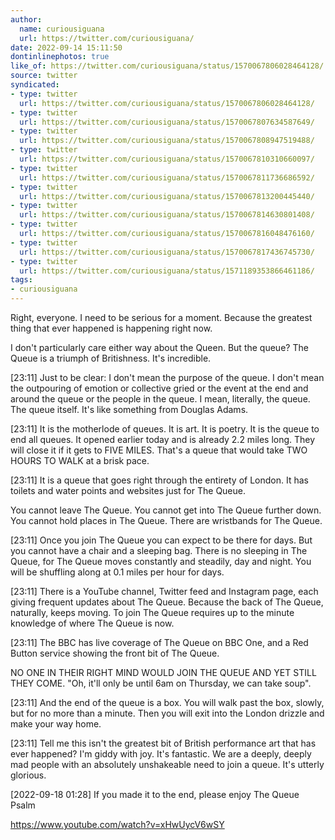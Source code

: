```yaml
---
author:
  name: curiousiguana
  url: https://twitter.com/curiousiguana/
date: 2022-09-14 15:11:50
dontinlinephotos: true
like_of: https://twitter.com/curiousiguana/status/1570067806028464128/
source: twitter
syndicated:
- type: twitter
  url: https://twitter.com/curiousiguana/status/1570067806028464128/
- type: twitter
  url: https://twitter.com/curiousiguana/status/1570067807634587649/
- type: twitter
  url: https://twitter.com/curiousiguana/status/1570067808947519488/
- type: twitter
  url: https://twitter.com/curiousiguana/status/1570067810310660097/
- type: twitter
  url: https://twitter.com/curiousiguana/status/1570067811736686592/
- type: twitter
  url: https://twitter.com/curiousiguana/status/1570067813200445440/
- type: twitter
  url: https://twitter.com/curiousiguana/status/1570067814630801408/
- type: twitter
  url: https://twitter.com/curiousiguana/status/1570067816048476160/
- type: twitter
  url: https://twitter.com/curiousiguana/status/1570067817436745730/
- type: twitter
  url: https://twitter.com/curiousiguana/status/1571189353866461186/
tags:
- curiousiguana
---
```


Right, everyone. I need to be serious for a moment. Because the greatest thing that ever happened is happening right now.



I don't particularly care either way about the Queen. But the queue? The Queue is a triumph of Britishness. It's incredible.

<time id="1570067807634587649">[23:11]</time> Just to be clear: I don't mean the purpose of the queue. I don't mean the outpouring of emotion or collective gried or the event at the end and around the queue or the people in the queue. I mean, literally, the queue. The queue itself. It's like something from Douglas Adams.

<time id="1570067808947519488">[23:11]</time> It is the motherlode of queues. It is art. It is poetry. It is the queue to end all queues. It opened earlier today and is already 2.2 miles long. They will close it if it gets to FIVE MILES. That's a queue that would take TWO HOURS TO WALK at a brisk pace.

<time id="1570067810310660097">[23:11]</time> It is a queue that goes right through the entirety of London. It has toilets and water points and websites just for The Queue.



You cannot leave The Queue. You cannot get into The Queue further down. You cannot hold places in The Queue. There are wristbands for The Queue.

<time id="1570067811736686592">[23:11]</time> Once you join The Queue you can expect to be there for days. But you cannot have a chair and a sleeping bag. There is no sleeping in The Queue, for The Queue moves constantly and steadily, day and night. You will be shuffling along at 0.1 miles per hour for days.

<time id="1570067813200445440">[23:11]</time> There is a YouTube channel, Twitter feed and Instagram page, each giving frequent updates about The Queue. Because the back of The Queue, naturally, keeps moving. To join The Queue requires up to the minute knowledge of where The Queue is now.

<time id="1570067814630801408">[23:11]</time> The BBC has live coverage of The Queue on BBC One, and a Red Button service showing the front bit of The Queue.



NO ONE IN THEIR RIGHT MIND WOULD JOIN THE QUEUE AND YET STILL THEY COME. "Oh, it'll only be until 6am on Thursday, we can take soup".

<time id="1570067816048476160">[23:11]</time> And the end of the queue is a box. You will walk past the box, slowly, but for no more than a minute. Then you will exit into the London drizzle and make your way home.

<time id="1570067817436745730">[23:11]</time> Tell me this isn't the greatest bit of British performance art that has ever happened? I'm giddy with joy. It's fantastic. We are a deeply, deeply mad people with an absolutely unshakeable need to join a queue. It's utterly glorious.

<time id="1571189353866461186">[2022-09-18 01:28] </time> If you made it to the end, please enjoy The Queue Psalm



https://www.youtube.com/watch?v=xHwUycV6wSY